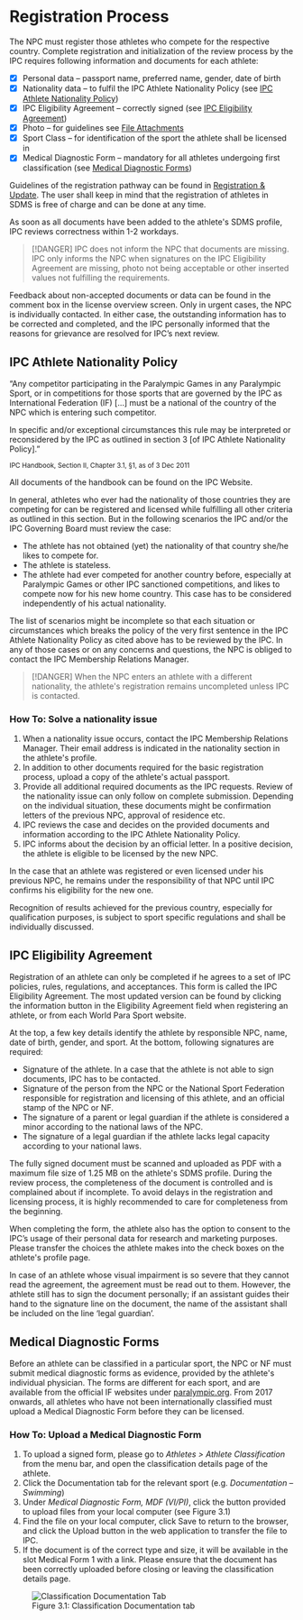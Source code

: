 # Registration Process

The NPC must register those athletes who compete for the respective country. Complete registration and initialization of the review process by the IPC requires following information and documents for each athlete:

- [x] Personal data – passport name, preferred name, gender, date of birth
- [x] Nationality data – to fulfil the IPC Athlete Nationality Policy (see [IPC Athlete Nationality Policy](#ipc-athlete-nationality-policy))
- [x] IPC Eligibility Agreement – correctly signed (see [IPC Eligibility Agreement](#ipc-eligibility-agreement))
- [x] Photo – for guidelines see [File Attachments](layout-and-functionalities/file-attachments.md)
- [x] Sport Class – for identification of the sport the athlete shall be licensed in
- [x] Medical Diagnostic Form – mandatory for all athletes undergoing first classification (see [Medical Diagnostic Forms](#medical-diagnostic-forms))

Guidelines of the registration pathway can be found in [Registration & Update](participants/registration-and-update.md). The user shall keep in mind that the registration of athletes in SDMS is free of charge and can be done at any time.

As soon as all documents have been added to the athlete's SDMS profile, IPC reviews correctness within 1-2 workdays.

> [!DANGER]
> IPC does not inform the NPC that documents are missing. IPC only informs the NPC when signatures on the IPC Eligibility Agreement are missing, photo not being acceptable or other inserted values not fulfilling the requirements.

Feedback about non-accepted documents or data can be found in the comment box in the license overview screen. Only in urgent cases, the NPC is individually contacted. In either case, the outstanding information has to be corrected and completed, and the IPC personally informed that the reasons for grievance are resolved for IPC’s next review.

## IPC Athlete Nationality Policy

“Any competitor participating in the Paralympic Games in any Paralympic Sport, or in competitions for those sports that are governed by the IPC as International Federation (IF) […] must be a national of the country of the NPC which is entering such competitor.

In specific and/or exceptional circumstances this rule may be interpreted or reconsidered by the IPC as outlined in section 3 [of IPC Athlete Nationality Policy].”

<p class="footnote">
    <small >IPC Handbook, Section II, Chapter 3.1, §1, as of 3 Dec 2011</small>
</p>

All documents of the handbook can be found on the IPC Website.

In general, athletes who ever had the nationality of those countries they are competing for can be registered and licensed while fulfilling all other criteria as outlined in this section. But in the following scenarios the IPC and/or the IPC Governing Board must review the case:

- The athlete has not obtained (yet) the nationality of that country she/he likes to compete for.
- The athlete is stateless.
- The athlete had ever competed for another country before, especially at Paralympic Games or other IPC sanctioned competitions, and likes to compete now for his new home country. This case has to be considered independently of his actual nationality.

The list of scenarios might be incomplete so that each situation or circumstances which breaks the policy of the very first sentence in the IPC Athlete Nationality Policy as cited above has to be reviewed by the IPC. In any of those cases or on any concerns and questions, the NPC is obliged to contact the IPC Membership Relations Manager.

> [!DANGER]
> When the NPC enters an athlete with a different nationality, the athlete's registration remains uncompleted unless IPC is contacted.

### How To: Solve a nationality issue

1. When a nationality issue occurs, contact the IPC Membership Relations Manager. Their email address is indicated in the nationality section in the athlete's profile.
2. In addition to other documents required for the basic registration process, upload a copy of the athlete's actual passport.
3. Provide all additional required documents as the IPC requests. Review of the nationality issue can only follow on complete submission. Depending on the individual situation, these documents might be confirmation letters of the previous NPC, approval of residence etc.
4. IPC reviews the case and decides on the provided documents and information according to the IPC Athlete Nationality Policy.
5. IPC informs about the decision by an official letter. In a positive decision, the athlete is eligible to be licensed by the new NPC.

In the case that an athlete was registered or even licensed under his previous NPC, he remains under the responsibility of that NPC until IPC confirms his eligibility for the new one.

Recognition of results achieved for the previous country, especially for qualification purposes, is subject to sport specific regulations and shall be individually discussed.

## IPC Eligibility Agreement

Registration of an athlete can only be completed if he agrees to a set of IPC policies, rules, regulations, and acceptances. This form is called the IPC Eligibility Agreement. The most updated version can be found by clicking the information button in the Eligibility Agreement field when registering an athlete, or from each World Para Sport website.

At the top, a few key details identify the athlete by responsible NPC, name, date of birth, gender, and sport. At the bottom, following signatures are required:

- Signature of the athlete. In a case that the athlete is not able to sign documents, IPC has to be contacted.
- Signature of the person from the NPC or the National Sport Federation responsible for registration and licensing of this athlete, and an official stamp of the NPC or NF.
- The signature of a parent or legal guardian if the athlete is considered a minor according to the national laws of the NPC.
- The signature of a legal guardian if the athlete lacks legal capacity according to your national laws.

The fully signed document must be scanned and uploaded as PDF with a maximum file size of 1.25 MB on the athlete's SDMS profile. During the review process, the completeness of the document is controlled and is complained about if incomplete. To avoid delays in the registration and licensing process, it is highly recommended to care for completeness from the beginning.

When completing the form, the athlete also has the option to consent to the IPC’s usage of their personal data for research and marketing purposes. Please transfer the choices the athlete makes into the check boxes on the athlete's profile page.

In case of an athlete whose visual impairment is so severe that they cannot read the agreement, the agreement must be read out to them. However, the athlete still has to sign the document personally; if an assistant guides their hand to the signature line on the document, the name of the assistant shall be included on the line ‘legal guardian’.

## Medical Diagnostic Forms

Before an athlete can be classified in a particular sport, the NPC or NF must submit medical diagnostic forms as evidence, provided by the athlete's individual physician. The forms are different for each sport, and are available from the official IF websites under [paralympic.org](https://www.paralympic.org/). From 2017 onwards, all athletes who have not been internationally classified must upload a Medical Diagnostic Form before they can be licensed.

### How To: Upload a Medical Diagnostic Form

1. To upload a signed form, please go to *Athletes > Athlete Classification* from the menu bar, and open the classification details page of the athlete.
2. Click the Documentation tab for the relevant sport (e.g. *Documentation – Swimming*)
3. Under *Medical Diagnostic Form, MDF (VI/PI)*, click the button provided to upload files from your local computer (see Figure 3.1)
4. Find the file on your local computer, click Save to return to the browser, and click the Upload button in the web application to transfer the file to IPC.
5. If the document is of the correct type and size, it will be available in the slot Medical Form 1 with a link. Please ensure that the document has been correctly uploaded before closing or leaving the classification details page.

<figure>
    <img class="screenshot" src="_img/figures/3.1-classification-documentation-tab.png" alt="Classification Documentation Tab">
    <figcaption>Figure 3.1: Classification Documentation tab</figcaption>
</figure>